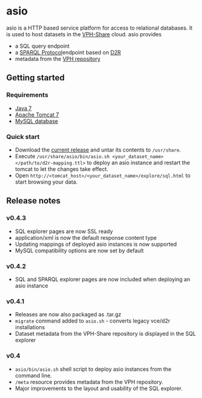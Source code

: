 # asio

asio is a HTTP based service platform for access to relational databases. It is used to host
datasets in the [VPH-Share](http://vph-share.eu/) cloud. asio provides

 * a SQL query endpoint
 * a [SPARQL Protocol](http://www.w3.org/TR/sparql11-protocol/)endpoint based on [D2R](http://d2rq.org/)
 * metadata from the [VPH repository](http://vphshare.atosresearch.eu/)

## Getting started

### Requirements

 * [Java 7](http://openjdk.java.net/projects/jdk7/)
 * [Apache Tomcat 7](http://tomcat.apache.org/)
 * [MySQL database](http://dev.mysql.com/)

### Quick start

 * Download the [current release](http://homepage.univie.ac.at/chris.borckholder/asio/latest) and
  untar its contents to `/usr/share`.
 * Execute `/usr/share/asio/bin/asio.sh <your_dataset_name> </path/to/d2r-mapping.ttl>` to deploy
  an asio instance and restart the tomcat to let the changes take effect.
 * Open `http://<tomcat_host>/<your_dataset_name>/explore/sql.html` to start browsing your data.

## Release notes

### v0.4.3

 * SQL explorer pages are now SSL ready
 * application/xml is now the default response content type
 * Updating mappings of deployed asio instances is now supported
 * MySQL compatibility options are now set by default

### v0.4.2

 * SQL and SPARQL explorer pages are now included when deploying an asio instance

### v0.4.1

 * Releases are now also packaged as .tar.gz
 * `migrate` command added to `asio.sh` - converts legacy vce/d2r installations
 * Dataset metadata from the VPH-Share repository is displayed in the SQL explorer

### v0.4

 * `asio/bin/asio.sh` shell script to deploy asio instances from the command line.
 * `/meta` resource provides metadata from the VPH repository.
 * Major improvements to the layout and usability of the SQL explorer.

